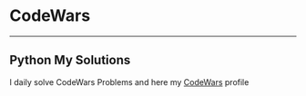 # CodeWars
---
## Python My Solutions

 I daily solve CodeWars Problems and here  my [CodeWars](https://www.codewars.com/users/kisen) profile

 


 